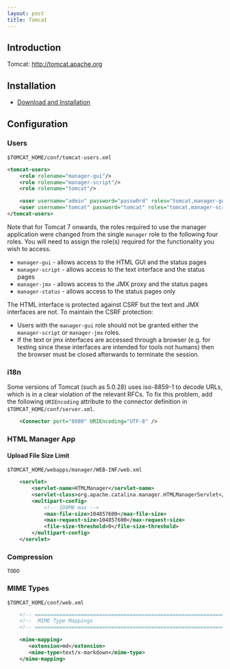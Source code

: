 ```yaml
---
layout: post
title: Tomcat
---
```


## Introduction

Tomcat: <http://tomcat.apache.org>

## Installation

* [Download and Installation]()

## Configuration

### Users

`$TOMCAT_HOME/conf/tomcat-users.xml`

```xml
<tomcat-users>
    <role rolename="manager-gui"/>
    <role rolename="manager-script"/>
    <role rolename="tomcat"/>

    <user username="admin" password="passw0rd" roles="tomcat,manager-gui"/>
    <user username="tomcat" password="tomcat" roles="tomcat,manager-script"/>
</tomcat-users>
```

Note that for Tomcat 7 onwards, the roles required to use the manager application were changed from the single `manager` role to the following four roles. You will need to assign the role(s) required for the functionality you wish to access.

* `manager-gui` - allows access to the HTML GUI and the status pages
* `manager-script` - allows access to the text interface and the status pages
* `manager-jmx` - allows access to the JMX proxy and the status pages
* `manager-status` - allows access to the status pages only

The HTML interface is protected against CSRF but the text and JMX interfaces are not. To maintain the CSRF protection:

* Users with the `manager-gui` role should not be granted either the `manager-script` or `manager-jmx` roles.
* If the text or jmx interfaces are accessed through a browser (e.g. for testing since these interfaces are intended for tools not humans) then the browser must be closed afterwards to terminate the session.


### i18n

Some versions of Tomcat (such as 5.0.28) uses iso-8859-1 to decode URLs, which is in a clear violation of the relevant RFCs. To fix this problem, add the following `URIEncoding` attribute to the connector definition in `$TOMCAT_HOME/conf/server.xml`.

```xml
    <Connector port="8080" URIEncoding="UTF-8" />
```

### HTML Manager App

#### Upload File Size Limit

`$TOMCAT_HOME/webapps/manager/WEB-INF/web.xml`

```xml
    <servlet>
        <servlet-name>HTMLManager</servlet-name>
        <servlet-class>org.apache.catalina.manager.HTMLManagerServlet</servlet-class>
        <multipart-config>
            <!-- 100MB max -->
            <max-file-size>104857600</max-file-size>
            <max-request-size>104857600</max-request-size>
            <file-size-threshold>0</file-size-threshold>
        </multipart-config>
    </servlet>
```

### Compression

    TODO

### MIME Types

`$TOMCAT_HOME/conf/web.xml`

```xml
    <!-- ============================================================== -->
    <!--  MIME Type Mappings                                            -->
    <!-- ============================================================== -->

    <mime-mapping>
       <extension>md</extension>
       <mime-type>text/x-markdown</mime-type>
    </mime-mapping>
```
